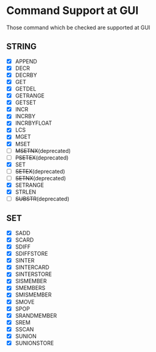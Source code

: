 # Command Support at GUI

Those command which be checked are supported  at  GUI

## STRING

- [x] APPEND
- [X] DECR
- [X] DECRBY
- [X] GET
- [X] GETDEL
- [X] GETRANGE
- [X] GETSET
- [X] INCR
- [X] INCRBY
- [X] INCRBYFLOAT
- [X] LCS
- [X] MGET
- [X] MSET
- [ ] ~~MSETNX~~(deprecated)
- [ ] ~~PSETEX~~(deprecated)
- [X] SET
- [ ] ~~SETEX~~(deprecated)
- [ ] ~~SETNX~~(deprecated)
- [X] SETRANGE
- [X] STRLEN
- [ ] ~~SUBSTR~~(deprecated)

## SET

- [x] SADD
- [X] SCARD
- [X] SDIFF
- [X] SDIFFSTORE
- [X] SINTER
- [X] SINTERCARD
- [X] SINTERSTORE
- [X] SISMEMBER
- [X] SMEMBERS
- [X] SMISMEMBER
- [X] SMOVE
- [X] SPOP
- [X] SRANDMEMBER
- [X] SREM
- [X] SSCAN
- [X] SUNION
- [X] SUNIONSTORE
